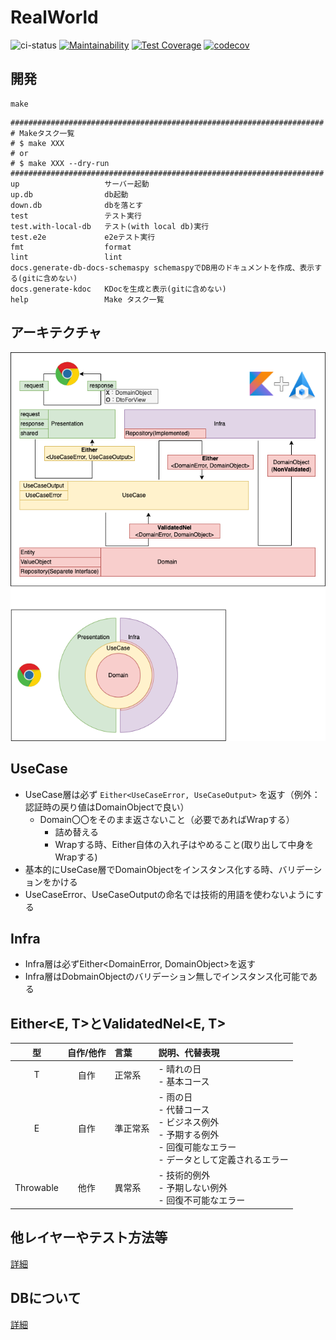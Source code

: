 # RealWorld

![ci-status](https://github.com/sunakan/realworld-kotlin-springboot-jdbc/actions/workflows/ci.yml/badge.svg)
[![Maintainability](https://api.codeclimate.com/v1/badges/de2d7acc6b617132951a/maintainability)](https://codeclimate.com/github/sunakan/realworld-kotlin-springboot-jdbc/maintainability)
[![Test Coverage](https://api.codeclimate.com/v1/badges/de2d7acc6b617132951a/test_coverage)](https://codeclimate.com/github/sunakan/realworld-kotlin-springboot-jdbc/test_coverage)
[![codecov](https://codecov.io/gh/sunakan/realworld-kotlin-springboot-jdbc/branch/main/graph/badge.svg?token=5G1AY9M4JE)](https://codecov.io/gh/sunakan/realworld-kotlin-springboot-jdbc)

## 開発

```
make
```

```
######################################################################
# Makeタスク一覧
# $ make XXX
# or
# $ make XXX --dry-run
######################################################################
up                   サーバー起動
up.db                db起動
down.db              dbを落とす
test                 テスト実行
test.with-local-db   テスト(with local db)実行
test.e2e             e2eテスト実行
fmt                  format
lint                 lint
docs.generate-db-docs-schemaspy schemaspyでDB用のドキュメントを作成、表示する(gitに含めない)
docs.generate-kdoc   KDocを生成と表示(gitに含めない)
help                 Make タスク一覧
```

## アーキテクチャ

![](./docs/architecture-basic.drawio.png)

## UseCase

- UseCase層は必ず `Either<UseCaseError, UseCaseOutput>` を返す（例外：認証時の戻り値はDomainObjectで良い）
  - Domain〇〇をそのまま返さないこと（必要であればWrapする）
    - 詰め替える
    - Wrapする時、Either自体の入れ子はやめること(取り出して中身をWrapする)
- 基本的にUseCase層でDomainObjectをインスタンス化する時、バリデーションをかける
- UseCaseError、UseCaseOutputの命名では技術的用語を使わないようにする

## Infra

- Infra層は必ずEither<DomainError, DomainObject>を返す
- Infra層はDobmainObjectのバリデーション無しでインスタンス化可能である

## Either<E, T>とValidatedNel<E, T>

|型        |自作/他作|言葉      |説明、代替表現                                                                                                                |
|:--------:|:-------:|:---------|:-----------------------------------------------------------------------------------------------------------------------------|
|T         |自作     |正常系    |- 晴れの日<br />- 基本コース                                                                                                  |
|E         |自作     |準正常系  |- 雨の日<br />- 代替コース<br />- ビジネス例外<br />- 予期する例外<br />- 回復可能なエラー<br />- データとして定義されるエラー|
|Throwable |他作     |異常系    |- 技術的例外<br />- 予期しない例外<br />- 回復不可能なエラー                                                                  |

## 他レイヤーやテスト方法等

[詳細](./docs/README.md)

## DBについて

[詳細](./docs/db/README.md)
